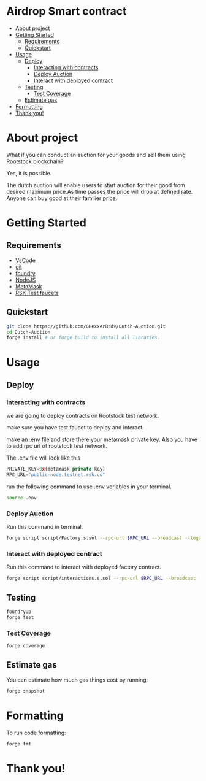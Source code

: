 # Airdrop Smart contract

- [About project](#about-project)
- [Getting Started](#getting-started)
  - [Requirements](#requirements)
  - [Quickstart](#quickstart)
- [Usage](#usage)
  - [Deploy](#deploy)
    - [Interacting with contracts](#interacting-with-contracts)
    - [Deploy Auction](#deploy-token-and-airdrop-contract)
    - [Interact with deployed contract](#interact-with-deployed-contract)
  - [Testing](#testing)
    - [Test Coverage](#test-coverage)
  - [Estimate gas](#estimate-gas)
- [Formatting](#formatting)
- [Thank you!](#thank-you)

# About project

What if you can conduct an auction for your goods and sell them using Rootstock blockchain?

Yes, it is possible.

The dutch auction will enable users to start auction for their good from desired maximum price.As time passes the price will drop at defined rate. Anyone can buy good at their familier price.

# Getting Started

## Requirements

- [VsCode](https://code.visualstudio.com/download)
- [git](https://git-scm.com/book/en/v2/Getting-Started-Installing-Git)
- [foundry](https://getfoundry.sh/)
- [NodeJS](https://nodejs.org/en/download)
- [MetaMask](https://metamask.io/en-GB/download)
- [RSK Test faucets](https://faucet.rootstock.io/)

## Quickstart

```bash
git clone https://github.com/GHexxerBrdv/Dutch-Auction.git
cd Dutch-Auction
forge install # or forge build to install all libraries.
```

# Usage

## Deploy 

### Interacting with contracts

we are going to deploy contracts on Rootstock test network.

make sure you have test faucet to deploy and interact.

make an .env file and store there your metamask private key. Also you have to add rpc url of rootstock test network. 

The .env file will look like this

```js
PRIVATE_KEY=0x(metamask private key)
RPC_URL="public-node.testnet.rsk.co"
```

run the following command to use .env veriables in your terminal.

```bash
source .env
```

### Deploy Auction

Run this command in terminal.

```bash
forge script script/Factory.s.sol --rpc-url $RPC_URL --broadcast --legacy
```

### Interact with deployed contract

Run this command to interact with deployed factory contract.

```bash
forge script script/interactions.s.sol --rpc-url $RPC_URL --broadcast --legacy
```

## Testing

```bash
foundryup
forge test
```

### Test Coverage

```bash
forge coverage
```

## Estimate gas

You can estimate how much gas things cost by running:

```bash
forge snapshot
```

# Formatting

To run code formatting:
```bash
forge fmt
```

# Thank you!